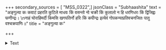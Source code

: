 +++
secondary_sources = [ "MSS_0322",]
jsonClass = "Subhaashita"
text = "अङ्गुल्या कः कवाटं प्रहरति कुटिले माधवः किं वसन्तो नो चक्री किं कुलालो न हि धरणिधरः किं द्विजिह्वः फणीन्द्रः।  \nनाहं घोराहिमर्दी किमसि खगपतिर्नो हरिः किं कपीन्द्रः इत्येवं गोपकन्याप्रतिवचनजितः पातु वश्चक्रपाणिः॥"
title = "अङ्गुल्या कः"

+++

<details><summary>Text</summary>

अङ्गुल्या कः कवाटं प्रहरति कुटिले माधवः किं वसन्तो नो चक्री किं कुलालो न हि धरणिधरः किं द्विजिह्वः फणीन्द्रः।  
नाहं घोराहिमर्दी किमसि खगपतिर्नो हरिः किं कपीन्द्रः इत्येवं गोपकन्याप्रतिवचनजितः पातु वश्चक्रपाणिः॥
</details>

